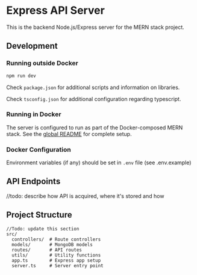 # Express API Server

This is the backend Node.js/Express server for the MERN stack project.

## Development

### Running outside Docker
```bash
npm run dev
```

Check `package.json` for additional scripts and information on libraries.

Check `tsconfig.json` for additional configuration regarding typescript.

### Running in Docker
The server is configured to run as part of the Docker-composed MERN stack. See the [global README](../README.md) for complete setup.

### Docker Configuration 
Environment variables (if any) should be set in `.env` file (see .env.example)

## API Endpoints
//todo: describe how API is acquired, where it's stored and how

## Project Structure
```
//Todo: update this section
src/
  controllers/  # Route controllers
  models/       # MongoDB models
  routes/       # API routes
  utils/        # Utility functions
  app.ts        # Express app setup
  server.ts     # Server entry point
```
